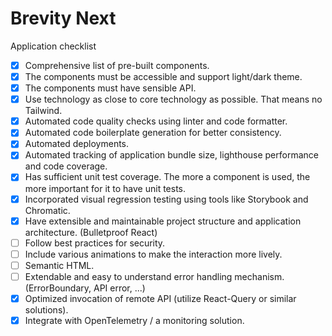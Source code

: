 # Brevity Next

Application checklist
- [x] Comprehensive list of pre-built components.
- [x] The components must be accessible and support light/dark theme.
- [x] The components must have sensible API.
- [x] Use technology as close to core technology as possible. That means no Tailwind.
- [x] Automated code quality checks using linter and code formatter.
- [x] Automated code boilerplate generation for better consistency.
- [x] Automated deployments.
- [x] Automated tracking of application bundle size, lighthouse performance and code coverage.
- [x] Has sufficient unit test coverage. The more a component is used, the more important for it to have unit tests.
- [x] Incorporated visual regression testing using tools like Storybook and Chromatic.
- [x] Have extensible and maintainable project structure and application architecture. (Bulletproof React)
- [ ] Follow best practices for security.
- [ ] Include various animations to make the interaction more lively.
- [ ] Semantic HTML.
- [ ] Extendable and easy to understand error handling mechanism. (ErrorBoundary, API error, ...)
- [x] Optimized invocation of remote API (utilize React-Query or similar solutions).
- [x] Integrate with OpenTelemetry / a monitoring solution.
